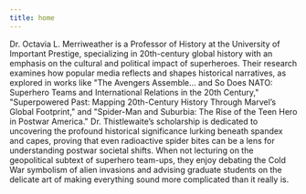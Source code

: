 ```yaml
---
title: home
---
```

Dr. Octavia L. Merriweather is a Professor of History at the University of Important Prestige, specializing in 20th-century global history with an emphasis on the cultural and political impact of superheroes. Their research examines how popular media reflects and shapes historical narratives, as explored in works like "The Avengers Assemble… and So Does NATO: Superhero Teams and International Relations in the 20th Century," "Superpowered Past: Mapping 20th-Century History Through Marvel’s Global Footprint," and "Spider-Man and Suburbia: The Rise of the Teen Hero in Postwar America." Dr. Thistlewaite’s scholarship is dedicated to uncovering the profound historical significance lurking beneath spandex and capes, proving that even radioactive spider bites can be a lens for understanding postwar societal shifts. When not lecturing on the geopolitical subtext of superhero team-ups, they enjoy debating the Cold War symbolism of alien invasions and advising graduate students on the delicate art of making everything sound more complicated than it really is.